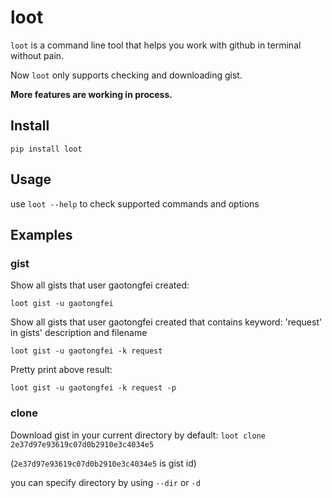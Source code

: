 # loot

`loot` is a command line tool that helps you work with github in terminal without pain.

Now `loot` only supports checking and downloading gist.

**More features are working in process.**

## Install

`pip install loot`

## Usage

use `loot --help` to check supported commands and options

## Examples

### gist

Show all gists that user gaotongfei created:

`loot gist -u gaotongfei`

Show all gists that user gaotongfei created that contains keyword: 'request' in gists' description and filename

`loot gist -u gaotongfei -k request`

Pretty print above result:

`loot gist -u gaotongfei -k request -p`

### clone

Download gist in your current directory by default:
`loot clone 2e37d97e93619c07d0b2910e3c4034e5`

(`2e37d97e93619c07d0b2910e3c4034e5` is gist id)

you can specify directory by using `--dir` or `-d`
